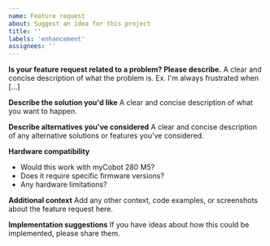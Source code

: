 ```yaml
---
name: Feature request
about: Suggest an idea for this project
title: ''
labels: 'enhancement'
assignees: ''
---
```


**Is your feature request related to a problem? Please describe.**
A clear and concise description of what the problem is. Ex. I'm always frustrated when [...]

**Describe the solution you'd like**
A clear and concise description of what you want to happen.

**Describe alternatives you've considered**
A clear and concise description of any alternative solutions or features you've considered.

**Hardware compatibility**
- Would this work with myCobot 280 M5?
- Does it require specific firmware versions?
- Any hardware limitations?

**Additional context**
Add any other context, code examples, or screenshots about the feature request here.

**Implementation suggestions**
If you have ideas about how this could be implemented, please share them.
